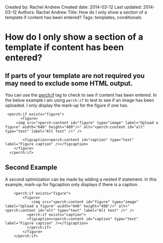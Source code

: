 Created by: Rachel Andrew
Created date: 2014-03-12
Last updated: 2014-03-12
Authors: Rachel Andrew
Title: How do I only show a section of a template if content has been entered?
Tags: templates, conditionals

# How do I only show a section of a template if content has been entered?

## If parts of your template are not required you may need to exclude some HTML output.

You can use the [perch:if](http://docs.grabaperch.com/docs/templates/conditionals/if/) tag to check to see if content has been entered. In the below example I am using `perch:if` to test to see if an image has been uploaded. I only display the mark-up for the figure if one has.

     <perch:if exists="figure">
		   <figure>
         <img src="<perch:content id="figure" type="image" label="Upload a figure" width="640" height="480"/>" alt="<perch:content id="alt" type="text" label="Alt text" />" />
        
         	<figcaption><perch:content id="caption" type="text" label="Figure caption" /></figcaption>
       	</figure>
      </perch:if>

## Second Example

A second optimization can be made by adding a nested if statement. In this example, mark-up for figcaption only displays if there is a caption.


		<perch:if exists="figure">
			<figure>
		 		<img src="<perch:content id="figure" type="image" label="Upload a figure" width="640" height="480"/>" alt="<perch:content id="alt" type="text" label="Alt text" />" />
			  <perch:if exists="caption">
			  <figcaption><perch:content id="caption" type="text" label="Figure caption" /></figcaption>
			  </perch:if>
			</figure>
		</perch:if>


